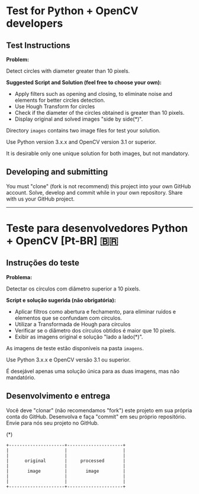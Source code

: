 
# Test for Python + OpenCV developers

Test Instructions
---

**Problem:**

Detect circles with diameter greater than 10 pixels.

**Suggested Script and Solution (feel free to choose your own):**

- Apply filters such as opening and closing, to eliminate noise and elements for better circles detection.
- Use Hough Transform for circles
- Check if the diameter of the circles obtained is greater than 10 pixels.
- Display original and solved images "side by side(\*)".

Directory `images` contains two image files for test your solution.

Use Python version 3.x.x and OpenCV version 3.1 or superior.

It is desirable only one unique solution for both images, but not mandatory.

Developing and submitting
---
You must "clone" (fork is not recommend) this project into your own GitHub account.
Solve, develop and commit while in your own repository.
Share with us your GitHub project.

--------------------

# Teste para desenvolvedores Python + OpenCV [Pt-BR] 🇧🇷

Instruções do teste
---

**Problema:**

Detectar os círculos com diâmetro superior a 10 pixels.

**Script e solução sugerida (não obrigatória):**
- Aplicar filtros como abertura e fechamento, para eliminar ruídos e elementos que se confundam com círculos.
- Utilizar a Transformada de Hough para círculos
- Verificar se o diâmetro dos círculos obtidos é maior que 10 pixels.
- Exibir as imagens original e solução "lado a lado(\*)".

As imagens de teste estão disponíveis na pasta `imagens`.

Use Python 3.x.x e OpenCV versão 3.1 ou superior.

É desejável apenas uma solução única para as duas imagens, mas não mandatório.

Desenvolvimento e entrega
---
Você deve "clonar" (não recomendamos "fork") este projeto em sua própria conta do GitHub.
Desenvolva e faça "commit" em seu próprio repositório.
Envie para nós seu projeto no GitHub.

(\*)
```
+---------------------+---------------------+
|                     |                     |
|                     |                     |
|      original       |     processed       |
|                     |                     |
|       image         |       image         |
|                     |                     |
|                     |                     |
+---------------------+---------------------+
```

